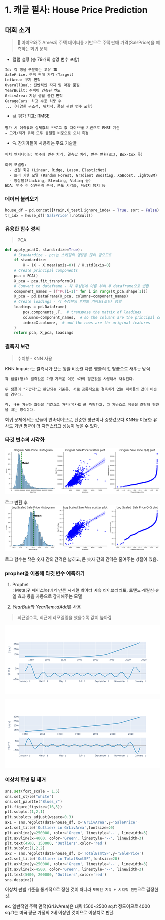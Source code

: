 # 1. 캐글 필사: House Price Prediction

## 대회 소개
> 🏡 아이오와주 Ames의 주택 데이터를 기반으로 주택 판매 가격(SalePrice)을 예측하는 회귀 문제

* 컬럼 설명 (총 79개의 설명 변수 포함)
```
Id: 각 행을 구분하는 고유 ID  
SalePrice: 주택 판매 가격 (Target)  
LotArea: 부지 면적  
OverallQual: 전반적인 자재 및 마감 품질  
YearBuilt: 주택이 건축된 연도  
GrLivArea: 지상 생활 공간 면적  
GarageCars: 차고 수용 차량 수  
... (다양한 구조적, 위치적, 품질 관련 변수 포함)
```

* 📊 평가 지표: RMSE
```
평가 시 예측값과 실제값의 **로그 값 차이**를 기반으로 RMSE 계산
→ 고가/저가 주택 모두 동일한 비중으로 오차 측정
```

* 🔍 참가자들이 사용하는 주요 기술들
```
피처 엔지니어링: 범주형 변수 처리, 결측값 처리, 변수 변환(로그, Box-Cox 등)

회귀 모델링:  
  - 선형 회귀 (Linear, Ridge, Lasso, ElasticNet)  
  - 트리 기반 모델 (Random Forest, Gradient Boosting, XGBoost, LightGBM)  
  - 앙상블(Stacking, Blending, Voting 등)  
EDA: 변수 간 상관관계 분석, 분포 시각화, 이상치 탐지 등  
```

### 데이터 불러오기
```python
house_df = pd.concat([train,X_test],ignore_index = True, sort = False) # train과 test 데이터를 합침
tr_idx = house_df['SalePrice'].notnull()
```

### 유용한 함수 정의
> PCA

```python
def apply_pca(X, standardize=True):
    # Standardize - pca는 스케일의 영향을 많이 받으므로
    if standardize:
        X = (X - X.mean(axis=0)) / X.std(axis=0)
    # Create principal components
    pca = PCA()
    X_pca = pca.fit_transform(X)
    # Convert to dataframe - 각 주성분에 이름 부여 후 dataframe으로 변환
    component_names = [f"PC{i+1}" for i in range(X_pca.shape[1])]
    X_pca = pd.DataFrame(X_pca, columns=component_names)
    # Create loadings - 각 주성분의 피쳐별 기여도(로딩) 행렬
    loadings = pd.DataFrame(
        pca.components_.T,  # transpose the matrix of loadings
        columns=component_names,  # so the columns are the principal components
        index=X.columns,  # and the rows are the original features
    )
    return pca, X_pca, loadings
```

### 결측치 보간
> 수치형 - KNN 사용

KNN Imputer는 결측치가 있는 행을 비슷한 다른 행들의 값 평균으로 채우는 방식
```
각 샘플(행)의 결측값은 가장 가까운 이웃 n개의 평균값을 사용해서 채워진다.

두 샘플이 "가깝다"고 판단되는 기준은, 서로 공통적으로 결측치가 없는 피처들의 값이 비슷할 경우다.

즉, 사용 가능한 값만을 기준으로 거리(유사도)를 측정하고, 그 기반으로 이웃을 결정해 평균을 내는 방식이다.
```

회귀 문제에서는 값들이 연속적이므로, 단순한 평균이나 중앙값보다 KNN을 이용한 유사도 기반 평균이 더 자연스럽고 성능이 높을 수 있다.

### 타깃 변수의 시각화
![alt text](/kaggle_study/image/image37.png)

로그 변환 후,   
![alt text](/kaggle_study/image/image38.png)

로그 함수는 작은 숫자 간의 간격은 넓히고, 큰 숫자 간의 간격은 줄여주는 성질이 있음.

### prophet을 이용해 타깃 변수 예측하기
1. Prophet   
: Meta(구 페이스북)에서 만든 시계열 데이터 예측 라이브러리로, 트렌드·계절성·휴일 효과 등을 자동으로 감지해주는 모델   

2. *YearBuilt*와 *YearRemodAdd*를 사용
> 최근일수록, 최근에 리모델링을 했을수록 값이 높아짐

![alt text](/kaggle_study/image/image39.png)

![alt text](/kaggle_study/image/image40.png)

### 이상치 확인 및 제거
```python
sns.set(font_scale = 1.5)
sns.set_style("white")
sns.set_palette("Blues_r")
plt.figure(figsize=(16,5))
plt.subplot(1,2,1)
plt.subplots_adjust(wspace=0.3)
ax1 = sns.regplot(data=house_df, x='GrLivArea',y='SalePrice')
ax1.set_title('Outliers in GrLivArea',fontsize=20)
plt.axhline(y=250000, color='Green', linestyle='--', linewidth=3)
plt.axvline(x=4000, color='Green', linestyle='--', linewidth=3)
plt.text(4500, 150000, 'Outliers',color='red')
plt.subplot(1,2,2)
ax2 = sns.regplot(data=house_df, x='TotalBsmtSF',y='SalePrice')
ax2.set_title('Outliers in TotalBsmtSF',fontsize=20)
plt.axhline(y=250000, color='Green', linestyle='--', linewidth=3)
plt.axvline(x=4500, color='Green', linestyle='--', linewidth=3)
plt.text(5000, 200000, 'Outliers',color='red')
sns.despine()
```

이상치 판별 기준을 통계적으로 정한 것이 아니라 `도메인 지식 + 시각적 판단`으로 결정한 것.

ex. 일반적인 주택 면적(GrLivArea)은 대략 1500~2500 sq.ft 정도이므로 4000 sq.ft는 미국 평균 가정의 2배 이상인 것이므로 이상치로 판단.